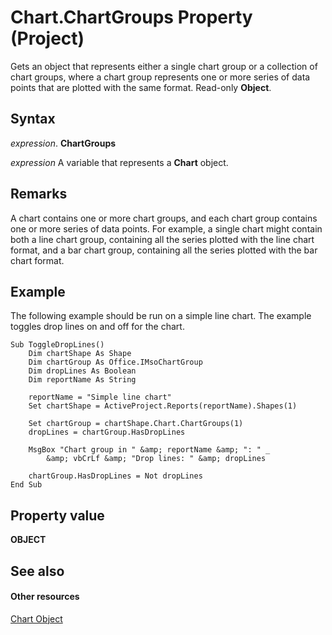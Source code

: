 
# Chart.ChartGroups Property (Project)
Gets an object that represents either a single chart group or a collection of chart groups, where a chart group represents one or more series of data points that are plotted with the same format. Read-only  **Object**.

## Syntax

 _expression_. **ChartGroups**

 _expression_ A variable that represents a **Chart** object.


## Remarks

A chart contains one or more chart groups, and each chart group contains one or more series of data points. For example, a single chart might contain both a line chart group, containing all the series plotted with the line chart format, and a bar chart group, containing all the series plotted with the bar chart format.


## Example

The following example should be run on a simple line chart. The example toggles drop lines on and off for the chart.


```
Sub ToggleDropLines()
    Dim chartShape As Shape
    Dim chartGroup As Office.IMsoChartGroup
    Dim dropLines As Boolean
    Dim reportName As String
    
    reportName = "Simple line chart"
    Set chartShape = ActiveProject.Reports(reportName).Shapes(1)
    
    Set chartGroup = chartShape.Chart.ChartGroups(1)
    dropLines = chartGroup.HasDropLines
    
    MsgBox "Chart group in " &amp; reportName &amp; ": " _
        &amp; vbCrLf &amp; "Drop lines: " &amp; dropLines
        
    chartGroup.HasDropLines = Not dropLines
End Sub
```


## Property value

 **OBJECT**


## See also


#### Other resources


[Chart Object](810d4ec1-69d2-c432-b9da-57042b783b85.md)